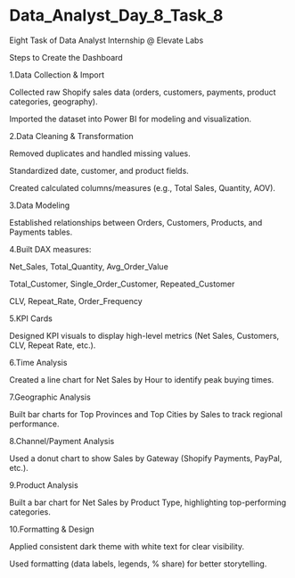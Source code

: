 # Data_Analyst_Day_8_Task_8
Eight Task of Data Analyst  Internship @ Elevate Labs

Steps to Create the Dashboard

1.Data Collection & Import

Collected raw Shopify sales data (orders, customers, payments, product categories, geography).

Imported the dataset into Power BI for modeling and visualization.

2.Data Cleaning & Transformation

Removed duplicates and handled missing values.

Standardized date, customer, and product fields.

Created calculated columns/measures (e.g., Total Sales, Quantity, AOV).

3.Data Modeling

Established relationships between Orders, Customers, Products, and Payments tables.

4.Built DAX measures:

Net_Sales, Total_Quantity, Avg_Order_Value

Total_Customer, Single_Order_Customer, Repeated_Customer

CLV, Repeat_Rate, Order_Frequency

5.KPI Cards

Designed KPI visuals to display high-level metrics (Net Sales, Customers, CLV, Repeat Rate, etc.).

6.Time Analysis

Created a line chart for Net Sales by Hour to identify peak buying times.

7.Geographic Analysis

Built bar charts for Top Provinces and Top Cities by Sales to track regional performance.

8.Channel/Payment Analysis

Used a donut chart to show Sales by Gateway (Shopify Payments, PayPal, etc.).

9.Product Analysis

Built a bar chart for Net Sales by Product Type, highlighting top-performing categories.

10.Formatting & Design

Applied consistent dark theme with white text for clear visibility.

Used formatting (data labels, legends, % share) for better storytelling.
